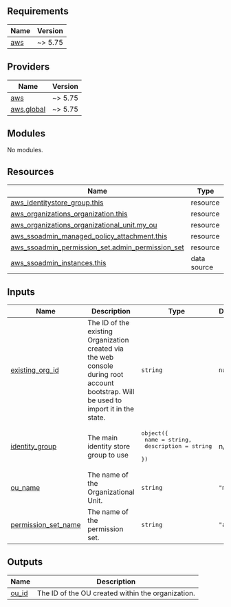 <!-- BEGIN_TF_DOCS -->
## Requirements

| Name | Version |
|------|---------|
| <a name="requirement_aws"></a> [aws](#requirement\_aws) | ~> 5.75 |

## Providers

| Name | Version |
|------|---------|
| <a name="provider_aws"></a> [aws](#provider\_aws) | ~> 5.75 |
| <a name="provider_aws.global"></a> [aws.global](#provider\_aws.global) | ~> 5.75 |

## Modules

No modules.

## Resources

| Name | Type |
|------|------|
| [aws_identitystore_group.this](https://registry.terraform.io/providers/hashicorp/aws/latest/docs/resources/identitystore_group) | resource |
| [aws_organizations_organization.this](https://registry.terraform.io/providers/hashicorp/aws/latest/docs/resources/organizations_organization) | resource |
| [aws_organizations_organizational_unit.my_ou](https://registry.terraform.io/providers/hashicorp/aws/latest/docs/resources/organizations_organizational_unit) | resource |
| [aws_ssoadmin_managed_policy_attachment.this](https://registry.terraform.io/providers/hashicorp/aws/latest/docs/resources/ssoadmin_managed_policy_attachment) | resource |
| [aws_ssoadmin_permission_set.admin_permission_set](https://registry.terraform.io/providers/hashicorp/aws/latest/docs/resources/ssoadmin_permission_set) | resource |
| [aws_ssoadmin_instances.this](https://registry.terraform.io/providers/hashicorp/aws/latest/docs/data-sources/ssoadmin_instances) | data source |

## Inputs

| Name | Description | Type | Default | Required |
|------|-------------|------|---------|:--------:|
| <a name="input_existing_org_id"></a> [existing\_org\_id](#input\_existing\_org\_id) | The ID of the existing Organization created via the web console during root account bootstrap. Will be used to import it in the state. | `string` | `null` | no |
| <a name="input_identity_group"></a> [identity\_group](#input\_identity\_group) | The main identity store group to use | <pre>object({<br/>    name        = string,<br/>    description = string<br/>  })</pre> | n/a | yes |
| <a name="input_ou_name"></a> [ou\_name](#input\_ou\_name) | The name of the Organizational Unit. | `string` | `"my-ou"` | no |
| <a name="input_permission_set_name"></a> [permission\_set\_name](#input\_permission\_set\_name) | The name of the permission set. | `string` | `"admin"` | no |

## Outputs

| Name | Description |
|------|-------------|
| <a name="output_ou_id"></a> [ou\_id](#output\_ou\_id) | The ID of the OU created within the organization. |
<!-- END_TF_DOCS -->